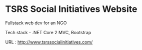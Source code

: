 # TSRS Social Initiatives Website

Fullstack web dev for an NGO

Tech stack - .NET Core 2 MVC, Bootstrap

URL : http://www.tsrssocialinitiatives.com/
